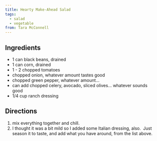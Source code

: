 ```yaml
---
title: Hearty Make-Ahead Salad
tags:
  - salad
  - vegetable
from: Tara McConnell
---
```

## Ingredients

-   1 can black beans, drained
-   1 can corn, drained
-   1 - 2 chopped tomatoes
-   chopped onion, whatever amount tastes good
-   chopped green pepper, whatever amount...
-   can add chopped celery, avocado, sliced olives... whatever sounds good
-   1/4 cup ranch dressing

## Directions

1.  mix everything together and chill.
2.  I thought it was a bit mild so I added some Italian dressing, also.  Just season it to taste, and add what you have around, from the list above.
